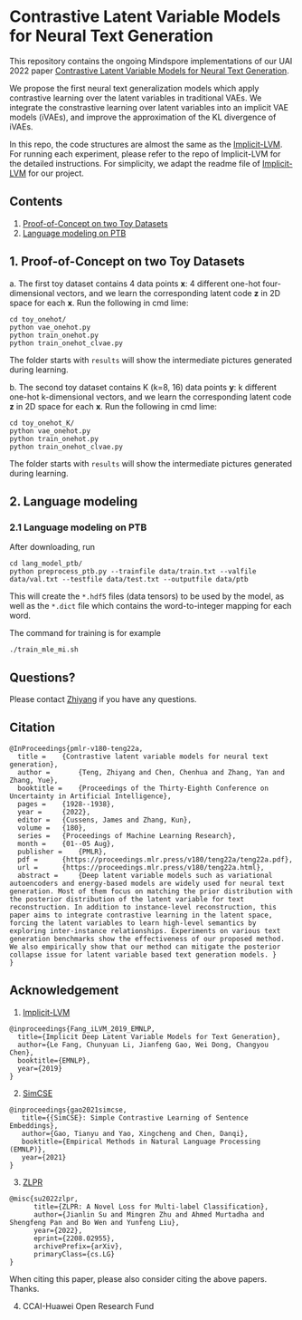 # Contrastive Latent Variable Models for Neural Text Generation
This repository contains the ongoing Mindspore implementations of our UAI 2022 paper  [Contrastive Latent Variable Models for Neural Text Generation](https://proceedings.mlr.press/v180/teng22a/teng22a.pdf). 

We propose the first neural text generalization models which apply contrastive learning over the latent variables in traditional VAEs. We integrate the constrastive learning over latent variables into an implicit VAE models (iVAEs), and improve the approximation of the KL divergence of iVAEs. 

In this repo, the code structures are almost the same as the [Implicit-LVM](https://github.com/fangleai/Implicit-LVM). For running each experiment, please refer to the repo of Implicit-LVM for the detailed instructions. For simplicity, we adapt the readme file of [Implicit-LVM](https://github.com/fangleai/Implicit-LVM) for our project. 

## Contents
1. [Proof-of-Concept on two Toy Datasets ](#Proof-of-Concept-on-two-Toy-Datasets )
2. [Language modeling on PTB](#Language-modeling-on-PTB)
    
## 1. Proof-of-Concept on two Toy Datasets 
a. The first toy dataset contains 4 data points **x**: 4 different one-hot four-dimensional vectors, and we learn the corresponding latent code **z** in 2D space for each **x**. Run the following in cmd lime:
```
cd toy_onehot/
python vae_onehot.py
python train_onehot.py
python train_onehot_clvae.py
```
The folder starts with ``results`` will show the intermediate pictures generated during learning. 

b. The second toy dataset contains K (k=8, 16) data points **y**: k different one-hot k-dimensional vectors, and we learn the corresponding latent code **z** in 2D space for each **x**. Run the following in cmd lime:
```
cd toy_onehot_K/
python vae_onehot.py
python train_onehot.py
python train_onehot_clvae.py
```
The folder starts with ``results`` will show the intermediate pictures generated during learning. 

## 2. Language modeling

### 2.1 Language modeling on PTB

After downloading, run
```
cd lang_model_ptb/
python preprocess_ptb.py --trainfile data/train.txt --valfile data/val.txt --testfile data/test.txt --outputfile data/ptb
```
This will create the `*.hdf5` files (data tensors) to be used by the model, as well as the `*.dict` file which contains the word-to-integer mapping for each word.

The command for training is for example
```
./train_mle_mi.sh
```

## Questions?
Please contact [Zhiyang](https://zeeeyang.github.io/) if you have any questions.

## Citation 

```
@InProceedings{pmlr-v180-teng22a,
  title = 	 {Contrastive latent variable models for neural text generation},
  author =       {Teng, Zhiyang and Chen, Chenhua and Zhang, Yan and Zhang, Yue},
  booktitle = 	 {Proceedings of the Thirty-Eighth Conference on Uncertainty in Artificial Intelligence},
  pages = 	 {1928--1938},
  year = 	 {2022},
  editor = 	 {Cussens, James and Zhang, Kun},
  volume = 	 {180},
  series = 	 {Proceedings of Machine Learning Research},
  month = 	 {01--05 Aug},
  publisher =    {PMLR},
  pdf = 	 {https://proceedings.mlr.press/v180/teng22a/teng22a.pdf},
  url = 	 {https://proceedings.mlr.press/v180/teng22a.html},
  abstract = 	 {Deep latent variable models such as variational autoencoders and energy-based models are widely used for neural text generation. Most of them focus on matching the prior distribution with the posterior distribution of the latent variable for text reconstruction. In addition to instance-level reconstruction, this paper aims to integrate contrastive learning in the latent space, forcing the latent variables to learn high-level semantics by exploring inter-instance relationships. Experiments on various text generation benchmarks show the effectiveness of our proposed method. We also empirically show that our method can mitigate the posterior collapse issue for latent variable based text generation models. }
}
```
## Acknowledgement 

1. [Implicit-LVM](https://github.com/fangleai/Implicit-LVM)
```
@inproceedings{Fang_iLVM_2019_EMNLP,
  title={Implicit Deep Latent Variable Models for Text Generation},
  author={Le Fang, Chunyuan Li, Jianfeng Gao, Wei Dong, Changyou Chen},
  booktitle={EMNLP},
  year={2019}
}
```
2. [SimCSE](https://github.com/princeton-nlp/SimCSE)
```
@inproceedings{gao2021simcse,
   title={{SimCSE}: Simple Contrastive Learning of Sentence Embeddings},
   author={Gao, Tianyu and Yao, Xingcheng and Chen, Danqi},
   booktitle={Empirical Methods in Natural Language Processing (EMNLP)},
   year={2021}
}
```
3. [ZLPR](https://spaces.ac.cn/archives/7359)
```
@misc{su2022zlpr,
      title={ZLPR: A Novel Loss for Multi-label Classification}, 
      author={Jianlin Su and Mingren Zhu and Ahmed Murtadha and Shengfeng Pan and Bo Wen and Yunfeng Liu},
      year={2022},
      eprint={2208.02955},
      archivePrefix={arXiv},
      primaryClass={cs.LG}
}
```
When citing this paper, please also consider citing the above papers.  Thanks. 

4. CCAI-Huawei Open Research Fund